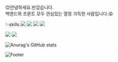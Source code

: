 😊안녕하세요.반갑습니다.<br>
백엔드와 프론트 모두 관심있는 열정 가득한 사람입니다.😝

✨skills
<img src="https://img.shields.io/badge/Java-EE4C2C?style=for-the-badge&logo=PyTorch&logoColor=white">
<img src="https://img.shields.io/badge/sping-FF6F00?style=for-the-badge&logo=TensorFlow&logoColor=white">
<img src="https://img.shields.io/badge/mysql-4479A1?style=for-the-badge&logo=mysql&logoColor=white">
<img src="https://img.shields.io/badge/springboot-5C3EE8?style=for-the-badge&logo=opencv&logoColor=black">


<img src="https://img.shields.io/badge/github-181717?style=for-the-badge&logo=github&logoColor=white">
<img src="https://img.shields.io/badge/git-F05032?style=for-the-badge&logo=git&logoColor=white">

![Anurag's GitHub stats](https://github-readme-stats.vercel.app/api?username=anuraghazra&show_icons=true&theme=transparent)

![Footer](https://capsule-render.vercel.app/api?type=waving&color=auto&height=200&section=footer)
